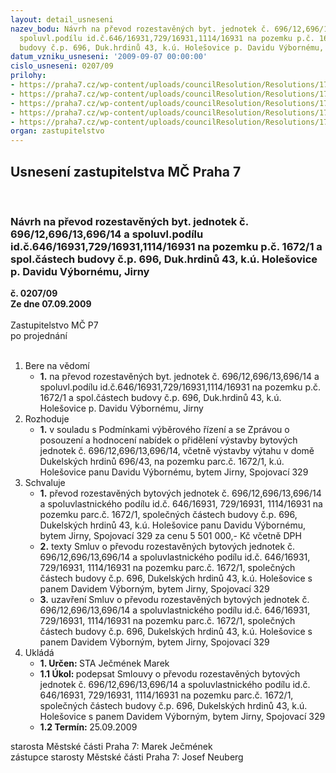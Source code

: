 ```yaml
---
layout: detail_usneseni
nazev_bodu: Návrh na převod rozestavěných byt. jednotek č. 696/12,696/13,696/14 a
  spoluvl.podílu id.č.646/16931,729/16931,1114/16931 na pozemku p.č. 1672/1 a spol.částech
  budovy č.p. 696, Duk.hrdinů 43, k.ú. Holešovice p. Davidu Výbornému, Jirny
datum_vzniku_usneseni: '2009-09-07 00:00:00'
cislo_usneseni: 0207/09
prilohy:
- https://praha7.cz/wp-content/uploads/councilResolution/Resolutions/17955/4-09-642r.doc
- https://praha7.cz/wp-content/uploads/councilResolution/Resolutions/17955/4-09-dh_43_12-_opr.doc
- https://praha7.cz/wp-content/uploads/councilResolution/Resolutions/17955/4-09-dh_43_13-opr.doc
- https://praha7.cz/wp-content/uploads/councilResolution/Resolutions/17955/4-09-dh_43_14-opr.doc
- https://praha7.cz/wp-content/uploads/councilResolution/Resolutions/17955/4-09-skmbt_60009082515040.tif
organ: zastupitelstvo
---
```

<div id="ucUsn_pList" class="usn">
	<span><h2>Usnesení zastupitelstva MČ Praha 7 </h2>
<br></span><div class="standBody">
<span><h3>Návrh na převod rozestavěných byt. jednotek č. 696/12,696/13,696/14 a spoluvl.podílu id.č.646/16931,729/16931,1114/16931 na pozemku p.č. 1672/1 a spol.částech budovy č.p. 696, Duk.hrdinů 43, k.ú. Holešovice p. Davidu Výbornému, Jirny</h3></span><div class="center">
		<strong>č. 0207/09</strong><br>
	</div>
<div class="center">
		<strong>Ze dne 07.09.2009</strong><br><br>
	</div>Zastupitelstvo MČ P7<br> po projednání<br><br><ol>
<li>Bere na vědomí<ul><li>
<strong>1.</strong> na převod rozestavěných byt. jednotek č. 696/12,696/13,696/14 a spoluvl.podílu id.č.646/16931,729/16931,1114/16931 na pozemku p.č. 1672/1 a spol.částech budovy č.p. 696, Duk.hrdinů 43, k.ú. Holešovice p. Davidu Výbornému, Jirny</li></ul>
</li>
<li>Rozhoduje<ul><li>
<strong>1.</strong> v souladu s Podmínkami výběrového řízení a se Zprávou o posouzení a hodnocení nabídek o přidělení výstavby bytových jednotek č. 696/12,696/13,696/14, včetně výstavby výtahu v domě Dukelských hrdinů 696/43, na pozemku parc.č. 1672/1, k.ú. Holešovice panu Davidu Výbornému, bytem Jirny, Spojovací 329</li></ul>
</li>
<li>Schvaluje<ul>
<li>
<strong>1.</strong> převod rozestavěných bytových jednotek č. 696/12,696/13,696/14 a spoluvlastnického podílu id.č. 646/16931, 729/16931, 1114/16931 na pozemku parc.č. 1672/1, společných částech budovy č.p. 696, Dukelských hrdinů 43, k.ú. Holešovice panu Davidu Výbornému, bytem Jirny, Spojovací 329 za cenu            5 501 000,- Kč včetně DPH</li>
<li>
<strong>2.</strong> texty Smluv o převodu rozestavěných bytových jednotek č. 696/12,696/13,696/14 a spoluvlastnického podílu id.č. 646/16931, 729/16931, 1114/16931 na pozemku parc.č. 1672/1, společných částech budovy č.p. 696, Dukelských hrdinů 43, k.ú. Holešovice s panem Davidem Výborným,  bytem Jirny, Spojovací 329  </li>
<li>
<strong>3.</strong> uzavření Smluv o převodu rozestavěných bytových jednotek č. 696/12,696/13,696/14 a spoluvlastnického podílu id.č. 646/16931, 729/16931, 1114/16931 na pozemku parc.č. 1672/1, společných částech budovy č.p. 696, Dukelských hrdinů 43, k.ú. Holešovice s panem Davidem Výborným,  bytem Jirny, Spojovací 329 </li>
</ul>
</li>
<li>Ukládá<ul>
<li>
<strong>1. Určen: </strong>STA Ječmének Marek</li>
<li>
<strong>1.1 Úkol: </strong>podepsat Smlouvy o převodu rozestavěných bytových jednotek č. 696/12,696/13,696/14 a spoluvlastnického podílu id.č. 646/16931, 729/16931, 1114/16931 na pozemku parc.č. 1672/1, společných částech budovy č.p. 696, Dukelských hrdinů 43, k.ú. Holešovice s panem Davidem Výborným,  bytem Jirny, Spojovací 329</li>
<li>
<strong>1.2 Termín: </strong>25.09.2009</li>
</ul>
</li>
</ol>starosta Městské části Praha 7: Marek Ječmének<br>zástupce starosty Městské části Praha 7: Josef Neuberg
</div>
</div>